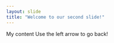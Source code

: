 ```yaml
---
layout: slide
title: "Welcome to our second slide!"
---
```

My content
Use the left arrow to go back!
